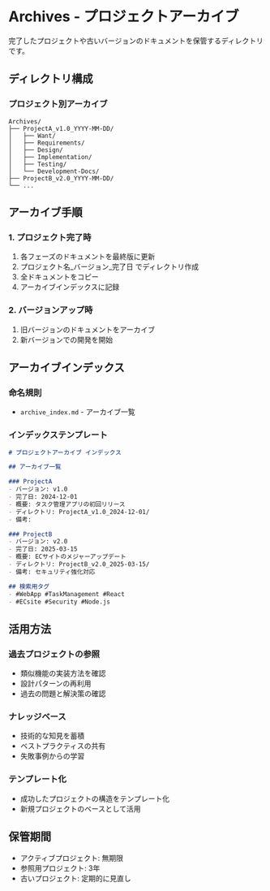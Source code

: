 # Archives - プロジェクトアーカイブ

完了したプロジェクトや古いバージョンのドキュメントを保管するディレクトリです。

## ディレクトリ構成

### プロジェクト別アーカイブ
```
Archives/
├── ProjectA_v1.0_YYYY-MM-DD/
│   ├── Want/
│   ├── Requirements/
│   ├── Design/
│   ├── Implementation/
│   ├── Testing/
│   └── Development-Docs/
├── ProjectB_v2.0_YYYY-MM-DD/
└── ...
```

## アーカイブ手順

### 1. プロジェクト完了時
1. 各フェーズのドキュメントを最終版に更新
2. プロジェクト名_バージョン_完了日 でディレクトリ作成
3. 全ドキュメントをコピー
4. アーカイブインデックスに記録

### 2. バージョンアップ時
1. 旧バージョンのドキュメントをアーカイブ
2. 新バージョンでの開発を開始

## アーカイブインデックス

### 命名規則
- `archive_index.md` - アーカイブ一覧

### インデックステンプレート

```markdown
# プロジェクトアーカイブ インデックス

## アーカイブ一覧

### ProjectA
- バージョン: v1.0
- 完了日: 2024-12-01
- 概要: タスク管理アプリの初回リリース
- ディレクトリ: ProjectA_v1.0_2024-12-01/
- 備考: 

### ProjectB
- バージョン: v2.0
- 完了日: 2025-03-15
- 概要: ECサイトのメジャーアップデート
- ディレクトリ: ProjectB_v2.0_2025-03-15/
- 備考: セキュリティ強化対応

## 検索用タグ
- #WebApp #TaskManagement #React
- #ECsite #Security #Node.js
```

## 活用方法

### 過去プロジェクトの参照
- 類似機能の実装方法を確認
- 設計パターンの再利用
- 過去の問題と解決策の確認

### ナレッジベース
- 技術的な知見を蓄積
- ベストプラクティスの共有
- 失敗事例からの学習

### テンプレート化
- 成功したプロジェクトの構造をテンプレート化
- 新規プロジェクトのベースとして活用

## 保管期間
- アクティブプロジェクト: 無期限
- 参照用プロジェクト: 3年
- 古いプロジェクト: 定期的に見直し
